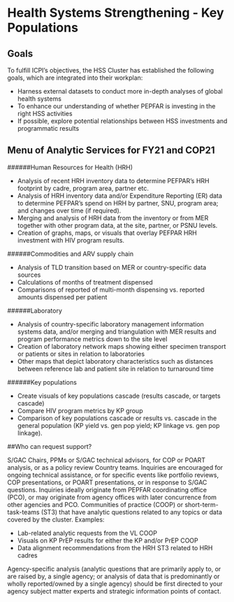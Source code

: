 # Health Systems Strengthening - Key Populations

## Goals
To fulfill ICPI’s objectives, the HSS Cluster has established the following goals, which are integrated into their workplan:
* Harness external datasets to conduct more in-depth analyses of global health systems
* To enhance our understanding of whether PEPFAR is investing in the right HSS activities
* If possible, explore potential relationships between HSS investments and programmatic results

## Menu of Analytic Services for FY21 and COP21

######Human Resources for Health (HRH)

-	Analysis of recent HRH inventory data to determine PEFPAR’s HRH footprint by cadre, program area, partner etc.
-	Analysis of HRH inventory data and/or Expenditure Reporting (ER) data to determine PEFPAR’s spend on HRH by partner, SNU, program area; and changes over time (if required).  
-	Merging and analysis of HRH data from the inventory or from MER together with other program data, at the site, partner, or PSNU levels.  
-	Creation of graphs, maps, or visuals that overlay PEFPAR HRH investment with HIV program results.  

######Commodities and ARV supply chain

-	Analysis of TLD transition based on MER or country-specific data sources
-	Calculations of months of treatment dispensed
-	Comparisons of reported of multi-month dispensing vs. reported amounts dispensed per patient

######Laboratory

-	Analysis of country-specific laboratory management information systems data, and/or merging and triangulation with MER results and program performance metrics down to the site level
-	Creation of laboratory network maps showing either specimen transport or patients or sites in relation to laboratories
-	Other maps that depict laboratory characteristics such as distances between reference lab and patient site in relation to turnaround time

######Key populations

-	Create visuals of key populations cascade (results cascade, or targets cascade)
-	Compare HIV program metrics by KP group
-	Comparison of key populations cascade or results vs. cascade in the general population (KP yield vs. gen pop yield; KP linkage vs. gen pop linkage).

##Who can request support?

S/GAC Chairs, PPMs or S/GAC technical advisors, for COP or POART analysis, or as a policy review
Country teams.  Inquiries are encouraged for ongoing technical assistance, or for specific events like portfolio reviews, COP presentations, or POART presentations, or in response to S/GAC questions.  Inquiries ideally originate from PEPFAR coordinating office (PCO), or may originate from agency offices with later concurrence from other agencies and PCO.
Communities of practice (COOP) or short-term-task-teams (ST3) that have analytic questions related to any topics or data covered by the cluster.  Examples:  
- Lab-related analytic requests from the VL COOP
- Visuals on KP PrEP results for either the KP and/or PrEP COOP
- Data alignment recommendations from the HRH ST3 related to HRH cadres

Agency-specific analysis (analytic questions that are primarily apply to, or are raised by, a single agency; or analysis of data that is predominantly or wholly reported/owned by a single agency) should be first directed to your agency subject matter experts and strategic information points of contact.  

